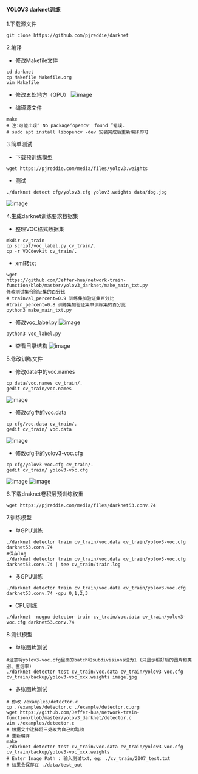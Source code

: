 #### YOLOV3 darknet训练
1.下载源文件
```
git clone https://github.com/pjreddie/darknet
```

2.编译

- 修改Makefile文件
```
cd darknet
cp Makefile Makefile.org
vim Makefile
```
- 修改五处地方（GPU）
![image](https://github.com/Jeffer-hua/network-train-function/blob/master/yolov3_darknet/img/img_2.png)

- 编译源文件
```
make
# 注:可能出现“ No package‘opencv' found ”错误. 
# sudo apt install libopencv -dev 安装完成后重新编译即可
```

3.简单测试

- 下载预训练模型
```
wget https://pjreddie.com/media/files/yolov3.weights
```
- 测试
```
./darknet detect cfg/yolov3.cfg yolov3.weights data/dog.jpg
```
![image](https://github.com/Jeffer-hua/network-train-function/blob/master/yolov3_darknet/img/img_1.png)

4.生成darknet训练要求数据集

- 整理VOC格式数据集
```
mkdir cv_train
cp script/voc_label.py cv_train/.
cp -r VOCdevkit cv_train/.
```
- xml转txt
```
wget 
https://github.com/Jeffer-hua/network-train-function/blob/master/yolov3_darknet/make_main_txt.py 
修改测试集合验证集的百分比
# trainval_percent=0.9 训练集加验证集百分比
#train_percent=0.8 训练集加验证集中训练集的百分比
python3 make_main_txt.py

```
- 修改voc_label.py
![image](https://github.com/Jeffer-hua/network-train-function/blob/master/yolov3_darknet/img/img_3.png)
```
python3 voc_label.py
```
- 查看目录结构
![image](https://github.com/Jeffer-hua/network-train-function/blob/master/yolov3_darknet/img/img_4.png)

5.修改训练文件
- 修改data中的voc.names
```
cp data/voc.names cv_train/.
gedit cv_train/voc.names
```
![image](https://github.com/Jeffer-hua/network-train-function/blob/master/yolov3_darknet/img/img_8.png)
- 修改cfg中的voc.data
```
cp cfg/voc.data cv_train/.
gedit cv_train/ voc.data
```
![image](https://github.com/Jeffer-hua/network-train-function/blob/master/yolov3_darknet/img/img_6.png)
- 修改cfg中的yolov3-voc.cfg
```
cp cfg/yolov3-voc.cfg cv_train/.
gedit cv_train/ yolov3-voc.cfg
```
![image](https://github.com/Jeffer-hua/network-train-function/blob/master/yolov3_darknet/img/img_5.png)
![image](https://github.com/Jeffer-hua/network-train-function/blob/master/yolov3_darknet/img/img_7.png)

6.下载draknet卷积层预训练权重
```
wget https://pjreddie.com/media/files/darknet53.conv.74
```

7.训练模型
- 单GPU训练
```
./darknet detector train cv_train/voc.data cv_train/yolov3-voc.cfg darknet53.conv.74
#保存log
./darknet detector train cv_train/voc.data cv_train/yolov3-voc.cfg darknet53.conv.74 | tee cv_train/train.log
```
- 多GPU训练
```
./darknet detector train cv_train/voc.data cv_train/yolov3-voc.cfg darknet53.conv.74 -gpu 0,1,2,3
```
- CPU训练
```
./darknet -nogpu detector train cv_train/voc.data cv_train/yolov3-voc.cfg darknet53.conv.74
```

8.测试模型
- 单张图片测试
```
#注意将yolov3-voc.cfg里面的batch和subdivisions设为1 (只显示框好后的图片和类别、置信率)
./darknet detector test cv_train/voc.data cv_train/yolov3-voc.cfg cv_train/backup/yolov3-voc_xxx.weights image.jpg
```
- 多张图片测试
```
# 修改./examples/detector.c
cp ./examples/detector.c ./example/detector.c.org
wget https://github.com/Jeffer-hua/network-train-function/blob/master/yolov3_darknet/detector.c
vim ./examples/detector.c
# 根据文中注释将三处改为自己的路劲
# 重新编译
make
./darknet detector test cv_train/voc.data cv_train/yolov3-voc.cfg cv_train/backup/yolov3-voc_xxx.weights
# Enter Image Path : 输入测试txt，eg: ./cv_train/2007_test.txt
# 结果会保存在 ./data/test_out

```
